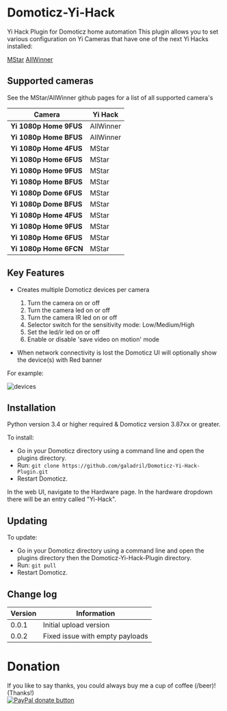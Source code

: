 
# Domoticz-Yi-Hack

Yi Hack Plugin for Domoticz home automation
This plugin allows you to set various configuration on Yi Cameras that have one of the next Yi Hacks installed:  

[MStar](https://github.com/roleoroleo/yi-hack-MStar/wiki/Web-services-description) 
[AllWinner](https://github.com/roleoroleo/yi-hack-Allwinner) 


## Supported cameras

See the MStar/AllWinner github pages for a list of all supported camera's 

| Camera | Yi Hack |
| --- | --- |
| **Yi 1080p Home 9FUS** | AllWinner |
| **Yi 1080p Home BFUS** | AllWinner |
| **Yi 1080p Home 4FUS** | MStar |
| **Yi 1080p Home 6FUS** | MStar |
| **Yi 1080p Home 9FUS** | MStar |
| **Yi 1080p Home BFUS** | MStar |
| **Yi 1080p Dome 6FUS** | MStar |
| **Yi 1080p Dome BFUS** | MStar |
| **Yi 1080p Home 4FUS** | MStar |
| **Yi 1080p Home 9FUS** | MStar |
| **Yi 1080p Home 6FUS** | MStar |
| **Yi 1080p Home 6FCN** | MStar |


## Key Features

* Creates multiple Domoticz devices per camera
  1. Turn the camera on or off
  2. Turn the camera led on or off 
  3. Turn the camera IR led on or off 
  4. Selector switch for the sensitivity mode: Low/Medium/High
  5. Set the led/ir led on or off
  6. Enable or disable 'save video on motion' mode
  
* When network connectivity is lost the Domoticz UI will optionally show the device(s) with Red banner

For example:

![devices](https://user-images.githubusercontent.com/14561640/87668218-0905ec80-c76c-11ea-9107-ff49395ffb00.png)


## Installation

Python version 3.4 or higher required & Domoticz version 3.87xx or greater.

To install:
* Go in your Domoticz directory using a command line and open the plugins directory.
* Run: ```git clone https://github.com/galadril/Domoticz-Yi-Hack-Plugin.git```
* Restart Domoticz.

In the web UI, navigate to the Hardware page.  In the hardware dropdown there will be an entry called "Yi-Hack".


## Updating

To update:
* Go in your Domoticz directory using a command line and open the plugins directory then the Domoticz-Yi-Hack-Plugin directory.
* Run: ```git pull```
* Restart Domoticz.


## Change log

| Version | Information |
| ----- | ---------- |
| 0.0.1 | Initial upload version |
| 0.0.2 | Fixed issue with empty payloads |


# Donation

If you like to say thanks, you could always buy me a cup of coffee (/beer)!   
(Thanks!)  
[![PayPal donate button](https://img.shields.io/badge/paypal-donate-yellow.svg)](https://www.paypal.me/markheinis)
